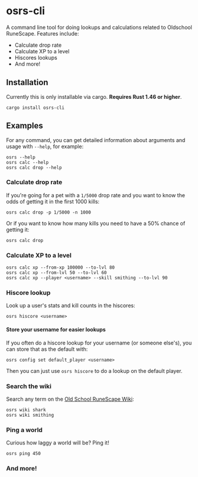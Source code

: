 # osrs-cli

A command line tool for doing lookups and calculations related to Oldschool RuneScape. Features include:

- Calculate drop rate
- Calculate XP to a level
- Hiscores lookups
- And more!

## Installation

Currently this is only installable via cargo. **Requires Rust 1.46 or higher**.

```
cargo install osrs-cli
```

## Examples

For any command, you can get detailed information about arguments and usage with `--help`, for example:

```
osrs --help
osrs calc --help
osrs calc drop --help
```

### Calculate drop rate

If you're going for a pet with a `1/5000` drop rate and you want to know the odds of getting it in the first 1000 kills:

```
osrs calc drop -p 1/5000 -n 1000
```

Or if you want to know how many kills you need to have a 50% chance of getting it:

```
osrs calc drop
```

### Calculate XP to a level

```
osrs calc xp --from-xp 100000 --to-lvl 80
osrs calc xp --from-lvl 50 --to-lvl 60
osrs calc xp --player <username> --skill smithing --to-lvl 90
```

### Hiscore lookup

Look up a user's stats and kill counts in the hiscores:

```
osrs hiscore <username>
```

#### Store your username for easier lookups

If you often do a hiscore lookup for your username (or someone else's), you can store that as the default with:

```
osrs config set default_player <username>
```

Then you can just use `osrs hiscore` to do a lookup on the default player.

### Search the wiki

Search any term on the [Old School RuneScape Wiki](https://oldschool.runescape.wiki/):

```
osrs wiki shark
osrs wiki smithing
```

### Ping a world

Curious how laggy a world will be? Ping it!

```
osrs ping 450
```

### And more!
